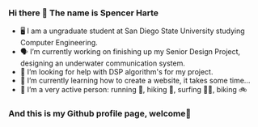 ### Hi there 👋 The name is Spencer Harte
- 🖥️ I am a ungraduate student at San Diego State University studying Computer Engineering.
- 🗣️ I’m currently working on finishing up my Senior Design Project, designing an underwater communication system.
- 🤔 I’m looking for help with DSP algorithm's for my project.
- 🌱 I’m currently learning how to create a website, it takes some time... 
- 👯 I’m a very active person: running 🏃, hiking 🥾, surfing 🏄‍♂️, biking 🚲
### And this is my Github profile page, welcome🎉
